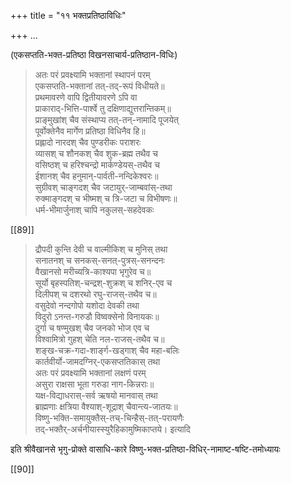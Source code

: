 +++
title = "११ भक्तप्रतिष्ठाविधिः"

+++
…

(एकसप्तति-भक्त-प्रतिष्ठा विखनसाचार्य-प्रतिष्ठान-विधिः) 

> अतः परं प्रवक्ष्यामि भक्तानां स्थापनं परम्  
एकसप्तति-भक्तानां तत्-तद्-रूपं विधीयते॥  
प्रथमावरणे वापि द्वितीयावरणे ऽपि वा  
प्राकाराद्-भित्ति-पार्श्वे तु दक्षिणाद्युत्तरान्तिकम्॥  
प्राङ्मुखांश् चैव संस्थाप्य तत्-तन्-नामादि पूजयेत्  
पूर्वोक्तेनैव मार्गेण प्रतिष्ठा विधिनैव हि॥  
प्रह्लादो नारदश् चैव पुण्डरीकः पराशरः  
व्यासश् च शौनकश् चैव शुक-ब्रह्म तथैव च  
वसिष्ठश् च हरिश्चन्द्रो मार्कण्डेयस्-तथैव च  
ईशानश् चैव हनुमान्-पार्वती-नन्दिकेश्वरः॥  
सुग्रीवश् चाङ्गदश् चैव जटायुर्-जाम्बवांस्-तथा  
रुक्माङ्गदश् च भीष्मश् च त्रि-जटा च विभीषणः॥  
धर्म-भीमार्जुनाश् चापि नकुलस्-सहदेवकः 

[[89]]

> द्रौपदी कुन्ति देवी च वाल्मीकिश् च मुनिस् तथा  
सनातनश् च सनकस्-सनत्-पुत्रस्-सनन्दनः  
वैखानसो मरीच्यत्रि-काश्यपा भृगुरेव च॥  
सूर्यो बृहस्पतिश्-चन्द्रश्-शुक्रश् च शनिर्-एव च  
दिलीपश् च दशरथो रघु-राजस्-तथैव च॥  
वसुदेवो नन्दगोपो यशोदा देवकी तथा  
विदुरो ऽनन्त-गरुडौ विष्वक्सेनो विनायकः॥  
दुर्गा च षण्मुखश् चैव जनको भोज एव च  
विश्वामित्रो गुहश् चेति नल-राजस्-तथैव च॥  
शङ्ख-चक्र-गदा-शार्ङ्ग-खड्गाश् चैव महा-बलिः  
कार्तवीर्यो-जामदग्निर्-एकसप्ततिकास् तथा  
अतः परं प्रवक्ष्यामि भक्तानां लक्षणं परम्  
असुरा राक्षसा भूता गरुडा नाग-किन्नराः॥  
यक्ष-विद्याधरास्-सर्व ऋषयो मानवास् तथा  
ब्राह्मणाः क्षत्रिया वैश्याश्-शूद्राश् चैवान्त्य-जातयः॥  
विष्णु-भक्ति-समायुक्तैस्-तच्-चिन्हैस्-तत्-परायणैः  
तद्-भक्तैर्-अर्चनीयास्स्युरैहिकामुष्मिकाप्तये। इत्यादि 

इति श्रीवैखानसे भृगु-प्रोक्ते वासाधि-कारे विष्णु-भक्त-प्रतिष्ठा-विधिर्-नामाष्ट-षष्टि-तमोध्यायः 

[[90]]